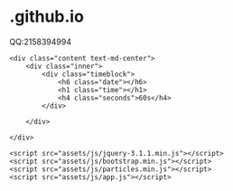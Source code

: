 # .github.io
<!DOCTYPE html>
<html lang="en">
<head>
    <meta charset="utf-8">
    <meta http-equiv="X-UA-Compatible" content="IE=edge">
    <meta name="viewport" content="width=device-width, initial-scale=1, shrink-to-fit=no">
    <meta name="description" content="">
    <meta name="author" content="">
    <title>Foxtrot Studios</title>
    <link href="assets/css/bootstrap.min.css" rel="stylesheet">
    <link href="assets/css/stylesheet.css" rel="stylesheet">
</head>
<body> 
    <p>QQ:2158394994</p>
    <div id="particles-js"></div>

    <div class="content text-md-center">
        <div class="inner">
            <div class="timeblock">
                <h6 class="date"></h6>
                <h1 class="time"></h1>
                <h4 class="seconds">60s</h4>
            </div>
           
        </div>

    </div>

    <script src="assets/js/jquery-3.1.1.min.js"></script>
    <script src="assets/js/bootstrap.min.js"></script>
    <script src="assets/js/particles.min.js"></script>
    <script src="assets/js/app.js"></script>
</body>
